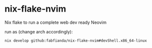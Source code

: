 # nix-flake-nvim
Nix flake to run a complete web dev ready Neovim

run as (change arch accordingly):
```
nix develop github:fabfianda/nix-flake-nvim#devShell.x86_64-linux
```
